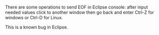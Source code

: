 There are some operations to send EOF in Eclipse console:
after input needed values click to another window then go back and enter Ctrl-Z for windows or Ctrl-D for Linux.

This is a known bug in Eclipse.